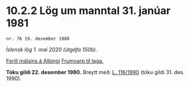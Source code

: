 # 10.2.2 Lög um manntal 31. janúar 1981

`nr. 76 19. desember 1980`

_Íslensk lög 1. maí 2020 (útgáfa 150b)._

[Ferill málsins á Alþingi](https://www.althingi.is/thingstorf/thingmalalistar-eftir-thingum/ferill/?ltg=103&mnr=107)
[Frumvarp til laga.](https://www.althingi.is/altext/103/s/pdf/0119.pdf)

**Tóku gildi 22. desember 1980.**
Breytt með:
[L. 116/1990](https://althingi.is/altext/stjt/1990.116.html) (tóku gildi 31. des. 1990).



